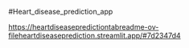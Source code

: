 #Heart_disease_prediction_app 

https://heartdiseasepredictiontabreadme-ov-fileheartdiseaseprediction.streamlit.app/#7d2347d4
